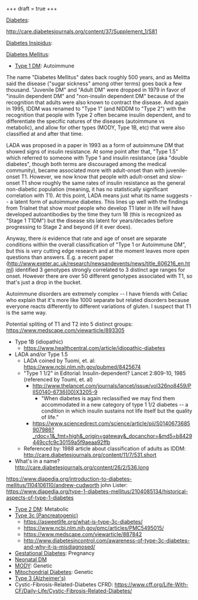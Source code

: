 +++
draft = true
+++



[Diabetes](https://en.wikipedia.org/wiki/Diabetes_(disambiguation)):

http://care.diabetesjournals.org/content/37/Supplement_1/S81

[Diabetes Insipidus](https://en.wikipedia.org/wiki/Diabetes_insipidus):

[Diabetes Mellitus](https://en.wikipedia.org/wiki/Diabetes_mellitus):

* [Type 1 DM](https://en.wikipedia.org/wiki/Diabetes_mellitus_type_1): Autoimmune

The name "Diabetes Mellitus" dates back roughly 500 years, and as Melitta said the disease ("sugar sickness" among other terms) goes back a few thousand.  "Juvenile DM" and "Adult DM" were dropped in 1979 in favor of "insulin dependent DM" and "non-insulin dependent DM" because of the recognition that adults were also known to contract the disease.  And again in 1995, IDDM was renamed to "Type 1" (and NIDDM to "Type 2") with the recognition that people with Type 2 often became insulin dependent, and to differentiate the specific natures of the diseases (autoimmune vs metabolic), and allow for other types (MODY, Type 1B, etc) that were also classified at and after that time.

LADA was proposed in a paper in 1993 as a form of autoimmune DM that showed signs of insulin resistance.  At some point after that, "Type 1.5" which referred to someone with Type 1 and insulin resistance (aka "double diabetes", though both terms are discouraged among the medical community), became associated more with adult-onset than with juvenile-onset T1.  However, we now know that people with adult-onset and slow-onset T1 show roughly the same rates of insulin resistance as the general non-diabetic population (meaning, it has no statistically significant correlation with T1).  At this point, LADA means just what its name suggests -- a latent form of autoimmune diabetes.  This lines up well with the findings from Trialnet that show *most* people who develop T1 later in life will have developed autoantibodies by the time they turn 18 (this is recognized as "Stage 1 T1DM") but the disease sits latent for years/decades before progressing to Stage 2 and beyond (if it ever does).

Anyway, there *is* evidence that rate and age of onset are separate conditions within the overall classification of "Type 1 or Autoimmune DM", but this is *very* cutting edge research and at the moment leaves more open questions than answers.  E.g. a recent paper (http://www.exeter.ac.uk/research/newsandevents/news/title_606216_en.html) identified 3 genotypes strongly correlated to 3 distinct age ranges for onset.  However there are over 50 different genotypes associated with T1, so that's just a drop in the bucket.  

Autoimmune disorders are extremely complex -- I have friends with Celiac who explain that it's more like 1000 separate but related disorders because everyone reacts differently to different variations of gluten.  I suspect that T1 is the same way.

Potential spliting of T1 and T2 into 5 distinct groups: https://www.medscape.com/viewarticle/893305


  * Type 1B (idiopathic)
    * https://www.healthcentral.com/article/idiopathic-diabetes
  * LADA and/or Type 1.5
    - LADA coined by Tuomi, et. al: https://www.ncbi.nlm.nih.gov/pubmed/8425674
    - "Type 1 1/2" in Editorial: Insulin-dependent? Lancet 2:809-10, 1985
       (referenced by Toumi, et. al)
       * http://www.thelancet.com/journals/lancet/issue/vol326no8459/PIIS0140-6736(00)X3205-9
         - "When diabetes is again reclassified we may find them accommodated in a new category of type 1 1/2 diabetes -- a condition in which insulin sustains not life itself but the quality of life."
       * https://www.sciencedirect.com/science/article/pii/S0140673685907986?_rdoc=1&_fmt=high&_origin=gateway&_docanchor=&md5=b8429449ccfc9c30159a5f9aeaa92ffb
    -  Referenced by:  1988 article about classification of adults as IDDM: http://care.diabetesjournals.org/content/11/7/531.short
  * What's in a name? http://care.diabetesjournals.org/content/26/2/536.long

https://www.diapedia.org/introduction-to-diabetes-mellitus/1104106110/andrew-cudworth
john Lister: https://www.diapedia.org/type-1-diabetes-mellitus/2104085134/historical-aspects-of-type-1-diabetes

* [Type 2 DM](https://en.wikipedia.org/wiki/Diabetes_mellitus_type_2): Metabolic
* [Type 3c (Pancreatogenic)](https://en.wikipedia.org/wiki/Type_3c_(Pancreatogenic)_Diabetes)
  * https://asweetlife.org/what-is-type-3c-diabetes/
  * https://www.ncbi.nlm.nih.gov/pmc/articles/PMC5495015/
  * https://www.medscape.com/viewarticle/887842
  * http://www.diabetesincontrol.com/awareness-of-type-3c-diabetes-and-why-it-is-misdiagnosed/
* [Gestational Diabetes](https://en.wikipedia.org/wiki/Gestational_diabetes): Pregnancy
* [Neonatal DM](https://en.wikipedia.org/wiki/Neonatal_diabetes_mellitus)
* [MODY](https://en.wikipedia.org/wiki/Maturity_onset_diabetes_of_the_young): Genetic
* [Mitochondrial Diabetes](https://en.wikipedia.org/wiki/Diabetes_mellitus_and_deafness): Genetic
* [Type 3 (Alzheimer's)](https://en.wikipedia.org/wiki/Type_3_diabetes)
* Cystic-Fibrosis-Related-Diabetes
CFRD: https://www.cff.org/Life-With-CF/Daily-Life/Cystic-Fibrosis-Related-Diabetes/

